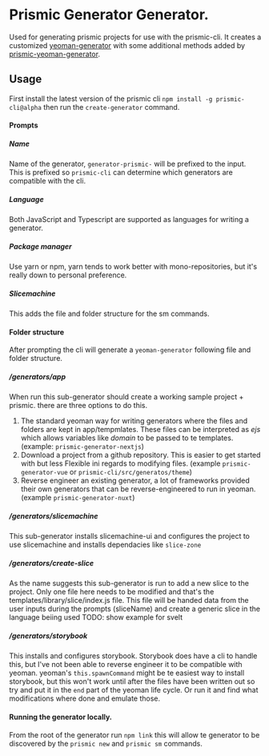 # Prismic Generator Generator.
Used for generating prismic projects for use with the prismic-cli. It creates a customized [yeoman-generator](https://yeoman.io/authoring/) with some additional methods added by [prismic-yeoman-generator](../prismic-yeoman-generator/README.md).

## Usage
First install the latest version of the prismic cli
`npm install -g prismic-cli@alpha` then run the `create-generator` command.

#### Prompts

##### Name
Name of the generator, `generator-prismic-` will be prefixed to the input. This is prefixed so `prismic-cli` can determine which generators are compatible with the cli.

##### Language
Both JavaScript and Typescript are supported as languages for writing a generator.

##### Package manager
Use yarn or npm, yarn tends to work better with mono-repositories, but it's really down to personal preference.

##### Slicemachine
This adds the file and folder structure for the sm commands.

#### Folder structure
After prompting the cli will generate a `yeoman-generator` following file and folder structure.

##### /generators/app
When run this sub-generator should create a working sample project + prismic.
there are three options to do this.
1. The standard yeoman way for writing generators where the files and folders are kept in app/tempmlates. These files can be interpreted as _ejs_ which allows variables like _domain_ to be passed to te templates. (example: `prismic-generator-nextjs`)
2. Download a project from a github repository. This is easier to get started with but less Flexible ini regards to modifying files. (example `prismic-generator-vue` or `prismic-cli/src/generatos/theme`)
3. Reverse engineer an existing generator, a lot of frameworks provided their own generators that can be reverse-engineered to run in yeoman. (example `prismic-generator-nuxt`)

##### /generators/slicemachine
This sub-generator installs slicemachine-ui and configures the project to use slicemachine and installs dependacies like `slice-zone`

##### /generators/create-slice
As the name suggests this sub-generator is run to add a new slice to the project. Only one file here needs to be modified and that's the templates/library/slice/index.js file. This file will be handed data from the user inputs during the prompts (sliceName) and create a generic slice in the language beiing used 
TODO: show example for svelt

##### /generators/storybook
This installs and configures storybook.
Storybook does have a cli to handle this, but I've not been able to reverse engineer it to be compatible with yeoman. yeoman's `this.spawnCommand` might be te easiest way to install storybook, but this won't work until after the files have been written out so try and put it in the `end` part of the yeoman life cycle. Or run it and find what modifications where done and emulate those.


#### Running the generator locally.
From the root of the generator run `npm link` this will allow te generator to be discovered by the `prismic new` and `prismic sm` commands.
